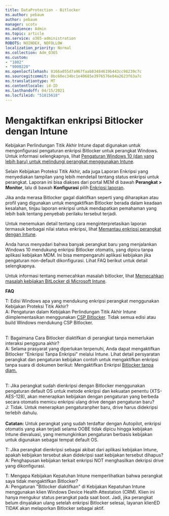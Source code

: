 ```yaml
---
title: DataProtection - Bitlocker
ms.author: pebaum
author: pebaum
manager: scotv
ms.audience: Admin
ms.topic: article
ms.service: o365-administration
ROBOTS: NOINDEX, NOFOLLOW
localization_priority: Normal
ms.collection: Adm_O365
ms.custom:
- "1802"
- "9000220"
ms.openlocfilehash: 8166a055d7a967faab83484619b443cc98239c7c
ms.sourcegitcommit: 8bc60ec34bc1e40685e3976576e04a2623f63a7c
ms.translationtype: MT
ms.contentlocale: id-ID
ms.lasthandoff: 04/15/2021
ms.locfileid: "51815618"
---
```

# <a name="enabling-bitlocker-encryption-with-intune"></a>Mengaktifkan enkripsi Bitlocker dengan Intune

Kebijakan Perlindungan Titik Akhir Intune dapat digunakan untuk mengonfigurasi pengaturan enkripsi Bitlocker untuk perangkat Windows. Untuk informasi selengkapnya, lihat [Pengaturan Windows 10 (dan yang lebih baru) untuk melindungi perangkat menggunakan Intune](https://docs.microsoft.com/intune/endpoint-protection-windows-10#windows-encryption).

Selain Kebijakan Proteksi Titik Akhir, ada juga Laporan Enkripsi yang menyediakan tampilan yang lebih mendetail tentang status enkripsi untuk perangkat. Laporan ini bisa diakses dari portal MEM di bawah **Perangkat > Monitor**, lalu di bawah **Konfigurasi** pilih [Enkripsi laporan](https://endpoint.microsoft.com/#blade/Microsoft_Intune_DeviceSettings/DevicesMonitorMenu/encryptionReport).

Jika anda merasa Bitlocker gagal diaktifkan seperti yang diharapkan atau profil yang digunakan untuk mengaktifkan Bitlocker berada dalam keadaan kesalahan, tinjau laporan enkripsi untuk mendapatkan pemahaman yang lebih baik tentang penyebab perilaku tersebut terjadi.

Untuk menemukan detail tentang cara menginterpretasikan laporan termasuk berbagai nilai status enkripsi, lihat [Memantau enkripsi perangkat dengan Intune](https://docs.microsoft.com/mem/intune/protect/encryption-monitor).

Anda harus menyadari bahwa banyak perangkat baru yang menjalankan Windows 10 mendukung enkripsi Bitlocker otomatis, yang dipicu tanpa aplikasi kebijakan MDM. Ini bisa mempengaruhi aplikasi kebijakan jika pengaturan non-default dikonfigurasi. Lihat FAQ berikut untuk detail selengkapnya.

Untuk informasi tentang memecahkan masalah bitlocker, lihat [Memecahkan masalah kebijakan BitLocker di Microsoft Intune](https://docs.microsoft.com/intune/protect/troubleshoot-bitlocker-policies).
 
 
**FAQ**

T: Edisi Windows apa yang mendukung enkripsi perangkat menggunakan Kebijakan Proteksi Titik Akhir?<br>
A: Pengaturan dalam Kebijakan Perlindungan Titik Akhir Intune diimplementasikan menggunakan [CSP Bitlocker](https://docs.microsoft.com/windows/client-management/mdm/bitlocker-csp). Tidak semua edisi atau build Windows mendukung CSP Bitlocker. <br><br>

T: Bagaimana Cara Bitlocker diaktifkan di perangkat tanpa memerlukan interaksi pengguna akhir?<br>
A: Selama prasyarat yang diperlukan terpenuhi, Anda dapat mengaktifkan Bitlocker "Enkripsi Tanpa Enkripsi" melalui Intune. Lihat detail persyaratan perangkat dan pengaturan kebijakan contoh untuk mengaktifkan enkripsi tanpa suara di dokumen berikut: Mengaktifkan Enkripsi [Bitlocker tanpa diam.](https://docs.microsoft.com/mem/intune/protect/encrypt-devices#silently-enable-bitlocker-on-devices) <br><br>

T: Jika perangkat sudah dienkripsi dengan Bitlocker menggunakan pengaturan default OS untuk metode enkripsi dan kekuatan penentu (XTS-AES-128), akan menerapkan kebijakan dengan pengaturan yang berbeda secara otomatis memicu enkripsi ulang drive dengan pengaturan baru?<br>
J: Tidak. Untuk menerapkan pengaturanpher baru, drive harus didekripsi terlebih dahulu.<br><br>
**Catatan:** Untuk perangkat yang sudah terdaftar dengan Autopilot, enkripsi otomatis yang akan terjadi selama OOBE tidak dipicu hingga kebijakan Intune dievaluasi, yang memungkinkan pengaturan berbasis kebijakan untuk digunakan sebagai tempat default OS.
 
T: Jika perangkat dienkripsi sebagai akibat dari aplikasi kebijakan Intune, apakah kebijakan tersebut akan didekripsi saat kebijakan tersebut dihapus?<br>
A: Penghapusan kebijakan terkait enkripsi NOT menghasilkan dekripsi drive yang dikonfigurasi.
 
T: Mengapa Kebijakan Kepatuhan Intune memperlihatkan bahwa perangkat saya tidak mengaktifkan Bitlocker?<br>
A: Pengaturan "Bitlocker diaktifkan" di Kebijakan Kepatuhan Intune menggunakan klien Windows Device Health Attestation (CRM). Klien ini hanya mengukur status perangkat pada saat boot. Jadi, jika perangkat belum dinyalakan ulang setelah enkripsi Bitlocker selesai, layanan klienED TIDAK akan melaporkan Bitlocker sebagai aktif.
 
 